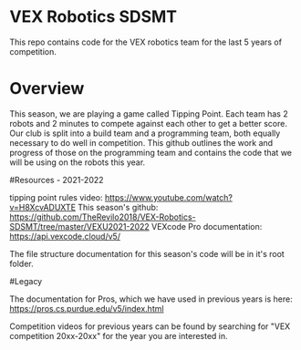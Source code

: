 # VEX Robotics SDSMT

This repo contains code for the VEX robotics team for the last 5 years of competition.

# Overview

This season, we are playing a game called Tipping Point. Each team has 2 robots and 2 minutes to compete against each other to get a better score. Our club is split into a build team and a programming team, both equally necessary to do well in competition. This github outlines the work and progress of those on the programming team and contains the code that we will be using on the robots this year.

#Resources - 2021-2022

tipping point rules video: https://www.youtube.com/watch?v=H8XcvADUXTE
This season's github: https://github.com/TheRevilo2018/VEX-Robotics-SDSMT/tree/master/VEXU2021-2022
VEXcode Pro documentation: https://api.vexcode.cloud/v5/

The file structure documentation for this season's code will be in it's root folder.

#Legacy

The documentation for Pros, which we have used in previous years is here: https://pros.cs.purdue.edu/v5/index.html

Competition videos for previous years can be found by searching for "VEX competition 20xx-20xx" for the year you are interested in.
